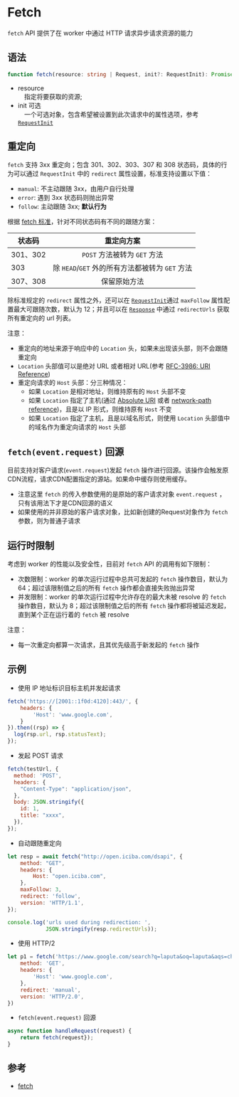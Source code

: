 # Fetch
`fetch` API 提供了在 worker 中通过 HTTP 请求异步请求资源的能力

## 语法
```typescript
function fetch(resource: string | Request, init?: RequestInit): Promise<Response>
```

- resource<br>
&emsp;指定将要获取的资源;<br>
- init 可选<br>
&emsp;一个可选对象，包含希望被设置到此次请求中的属性选项，参考 [`RequestInit`](Request.md)

## 重定向

`fetch` 支持 3xx 重定向；包含 301、302、303、307 和 308 状态码，具体的行为可以通过 `RequestInit` 中的 `redirect` 属性设置，标准支持设置以下值：
- `manual`: 不主动跟随 3xx，由用户自行处理
- `error`: 遇到 3xx 状态码则抛出异常
- `follow`: 主动跟随 3xx; **默认行为**

根据 [fetch 标准](https://fetch.spec.whatwg.org/#http-redirect-fetch)，针对不同状态码有不同的跟随方案：

| 状态码     |               重定向方案                |
|---------|:----------------------------------:|
| 301、302 |       `POST` 方法被转为 `GET` 方法        |
| 303     | 除 `HEAD`/`GET` 外的所有方法都被转为 `GET` 方法 |
| 307、308 |               保留原始方法               |

除标准规定的 `redirect` 属性之外，还可以在 [`RequestInit`](Request.md)通过 `maxFollow` 属性配置最大可跟随次数，默认为 12；并且可以在 [`Response`](Response.md) 中通过 `redirectUrls` 获取所有重定向的 url 列表。

注意：

- 重定向的地址来源于响应中的 `Location` 头，如果未出现该头部，则不会跟随重定向
- `Location` 头部值可以是绝对 URL 或者相对 URL(参考 [RFC-3986: URI Reference](https://www.rfc-editor.org/rfc/rfc3986#section-4.1))
- 重定向请求的 `Host` 头部：分三种情况：
  - 如果 `Location` 是相对地址，则维持原有的 `Host` 头部不变
  - 如果 `Location` 指定了主机(通过 [Absolute URI](https://www.rfc-editor.org/rfc/rfc3986#section-4.2) 或者 [network-path reference](https://www.rfc-editor.org/rfc/rfc3986#section-4.2))，且是以 IP 形式，则维持原有 `Host` 不变
  - 如果 `Location` 指定了主机，且是以域名形式，则使用 `Location` 头部值中的域名作为重定向请求的 `Host` 头部

## `fetch(event.request)` 回源

目前支持对客户请求(`event.request`)发起 `fetch` 操作进行回源。该操作会触发原CDN流程，请求CDN配置指定的源站。如果命中缓存则使用缓存。

- 注意这里 `fetch` 的传入参数使用的是原始的客户请求对象 `event.request` ，只有该用法下才是CDN回源的语义
- 如果使用的并非原始的客户请求对象，比如新创建的Request对象作为 `fetch` 参数，则为普通子请求

## 运行时限制

考虑到 worker 的性能以及安全性，目前对 `fetch` API 的调用有如下限制：

- 次数限制：worker 的单次运行过程中总共可发起的 `fetch` 操作数目，默认为 64；超过该限制值之后的所有 `fetch` 操作都会直接失败抛出异常
- 并发限制：worker 的单次运行过程中允许存在的最大未被 resolve 的 `fetch` 操作数目，默认为 8；超过该限制值之后的所有 `fetch` 操作都将被延迟发起，直到某个正在运行着的 `fetch` 被 resolve

注意：

- 每一次重定向都算一次请求，且其优先级高于新发起的 `fetch` 操作

## 示例

- 使用 IP 地址标识目标主机并发起请求

```js
fetch('https://[2001::1f0d:4120]:443/', {
    headers: {
        'Host': 'www.google.com',
    }
}).then((rsp) => {
  log(rsp.url, rsp.statusText);
});
```

- 发起 POST 请求

```js
fetch(testUrl, {
  method: 'POST',
  headers: {
    "Content-Type": "application/json",
  },
  body: JSON.stringify({
    id: 1,
    title: "xxxx",
  }),
});
```

- 自动跟随重定向

```js
let resp = await fetch("http://open.iciba.com/dsapi", {
    method: "GET",
    headers: {
        Host: "open.iciba.com",
    },
    maxFollow: 3,
    redirect: 'follow',
    version: 'HTTP/1.1',
});

console.log('urls used during redirection: ',
            JSON.stringify(resp.redirectUrls));
```

- 使用 HTTP/2

```js
let p1 = fetch('https://www.google.com/search?q=laputa&oq=laputa&aqs=chrome.0.69i59j69i60l6j69i65.2348j0j1&sourceid=chrome&ie=UTF-8', {
    method: 'GET',
    headers: {
        'Host': 'www.google.com',
    },
    redirect: 'manual',
    version: 'HTTP/2.0',
})
```

- `fetch(event.request)` 回源

```js
async function handleRequest(request) {
    return fetch(request});
}
```

## 参考
* [fetch](https://developer.mozilla.org/en-US/docs/Web/API/fetch)

